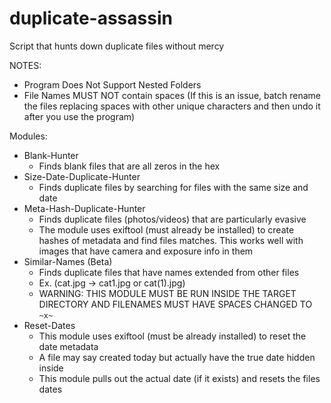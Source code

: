 # duplicate-assassin
Script that hunts down duplicate files without mercy

NOTES:

- Program Does Not Support Nested Folders
- File Names MUST NOT contain spaces (If this is an issue, batch rename the files replacing spaces with other unique characters and then undo it after you use the program)

Modules:

- Blank-Hunter
  - Finds blank files that are all zeros in the hex
- Size-Date-Duplicate-Hunter
  - Finds duplicate files by searching for files with the same size and date
- Meta-Hash-Duplicate-Hunter
  - Finds duplicate files (photos/videos) that are particularly evasive
  - The module uses exiftool (must already be installed) to create hashes of metadata and
  find files matches. This works well with images that have camera and exposure info in them
- Similar-Names (Beta)
  - Finds duplicate files that have names extended from other files
  - Ex. (cat.jpg -> cat1.jpg or cat(1).jpg)
  - WARNING: THIS MODULE MUST BE RUN INSIDE THE TARGET DIRECTORY AND
  FILENAMES MUST HAVE SPACES CHANGED TO `~x~`
- Reset-Dates
  - This module uses exiftool (must be already installed) to reset the date metadata
  - A file may say created today but actually have the true date hidden inside
  - This module pulls out the actual date (if it exists) and resets the files dates
